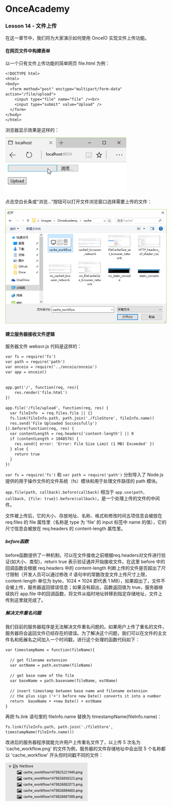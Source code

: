 # OnceAcademy
### Lesson 14 - 文件上传    

在这一章节中，我们将为大家演示如何使用 OnceIO 实现文件上传功能。

#### 在网页文件中构建表单

以一个只有文件上传功能的简单网页 file.html 为例：

	<!DOCTYPE html>
	<html>
	<body>
	  <form method="post" enctype="multipart/form-data" action="/file/upload">
	    <input type="file" name="file" /><br>
	    <input type="submit" value="Upload" />
	  </form>
	</body>
	</html>

浏览器显示效果是这样的：  
  
![网页显示效果][1]  
  
点击空白长条或“浏览…”按钮可以打开文件浏览窗口选择需要上传的文件：  
  
![文件浏览窗口][2]  
  
#### 建立服务器接收文件逻辑

服务器文件 websvr.js 代码是这样的：

	var fs = require('fs')
	var path = require('path')
	var onceio = require('../onceio/onceio')
	var app = onceio()


	app.get('/', function(req, res){
	    res.render('file.html')
	})

	app.file('/file/upload', function(req, res) {
	  var fileInfo  = req.files.file || {}
	  fs.link(fileInfo.path, path.join('./fileStore', fileInfo.name))
	  res.send('File Uploaded Successfully')
	}).before(function(req, res) {
	  var contentLength = req.headers['content-length'] || 0
	  if (contentLength > 1048576) {
	    res.send({ error: 'Error: File Size Limit (1 MB) Exceeded' })
	  } else {
	    return true
	  }
	})

`var fs = require('fs')` 和 `var path = require('path')` 分别导入了 Node.js 提供的用于操作文件的文件系统（fs）模块和用于处理文件路径的 path 模块。  
  
`app.file(path, callback).before(callback)` 相当于 `app.use(path, callback, {file: true}).before(callback)`，是一个处理上传的文件的中间件。  
  
文件被上传后，它的大小、存放地址、名称、格式和修改时间五项信息会被放在 req.files 的 file 属性里（名称是 type
为 'file' 的 input 标签中 name 的值），它的尺寸信息会被放在 req.headers 的 content-length 属性里。

##### before函数

before函数提供了一种机制，可以在文件接收之前根据req.headers对文件进行验证(如大小、类型)，return true 表示验证通并开始接收文件。在这里 before 中的回调函数会根据 req.headers 中的 content-length 判断上传的文件是否超出了尺寸限制（开发人员可以通过修改 if 语句中的常数改变文件上传尺寸上限，content-length 单位为 byte，1024 * 1024 即代表 1 MB），如果超出了，文件不会被上传，服务器返回错误信息；如果没有超出，函数返回值为 true，服务器继续执行 app.file 中的回调函数，将文件从临时地址转移到指定存储地址，文件上传到这里就完成了。  
  
##### 解决文件重名问题

我们目前的服务器程序是无法解决文件重名问题的。如果用户上传了重名的文件，服务器将会返回文件已经存在的错误。为了解决这个问题，我们可以在文件的主文件名和拓展名之间加入一个时间戳，进行这个处理的函数代码如下：

	var timestampName = function(fileName){

	  // get filename extension
	  var extName = path.extname(fileName) 

	  // get base name of the file
	  var baseName = path.basename(fileName, extName)

	  // insert timestamp between base name and filename extension
	  // the plus sign ('+') before new Date() converts it into a number
	  return  baseName + +new Date() + extName
	}

再把 fs.link 语句里的 fileInfo.name 替换为 timestampName(fileInfo.name)：

	fs.link(fileInfo.path, path.join('./fileStore', timestampName(fileInfo.name)))

改进后的服务器程序就能允许用户上传重名文件了，以上传 5 次名为 'cache_workflow.png' 的文件为例，服务器的文件存储地址中会出现 5 个名称都以 'cache_workflow' 开头但时间戳不同的文件：  
  
![5 个以 'cache_workflow' 开头但时间戳不同的文件][3]  
  
 








[1]: https://raw.githubusercontent.com/OnceDoc/images/gh-pages/OnceAcademy/uploading_file/webpage_display.png
[2]: https://raw.githubusercontent.com/OnceDoc/images/gh-pages/OnceAcademy/uploading_file/opening_file.png
[3]: https://raw.githubusercontent.com/OnceDoc/images/gh-pages/OnceAcademy/uploading_file/timestamp_name.png
